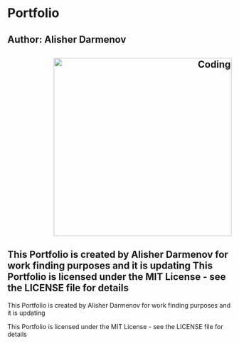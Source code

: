 # Portfolio
## Author: Alisher Darmenov

<h2 align="right">
  <img src="https://media.giphy.com/media/26tn33aiTi1jkl6H6/giphy.gif" alt="Coding" width="400px" />
  <br>
</h2>
<h2 align="left">
  This Portfolio is created by Alisher Darmenov for work finding purposes and it is updating 
  This Portfolio is licensed under the MIT License - see the LICENSE file for details
  <br>
</h2>
This Portfolio is created by Alisher Darmenov for work finding purposes and it is updating 

This Portfolio is licensed under the MIT License - see the LICENSE file for details
